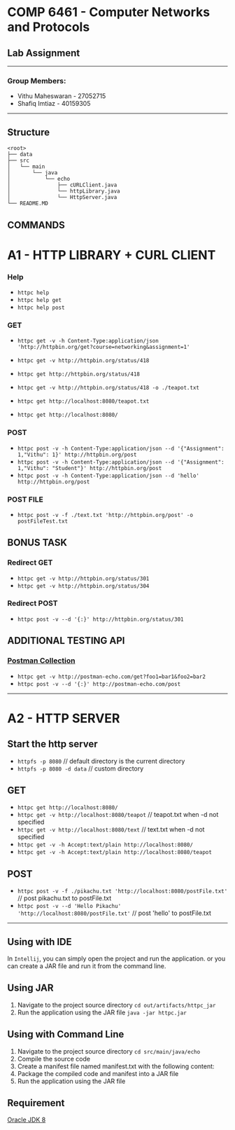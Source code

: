 # COMP 6461 - Computer Networks and Protocols

## Lab Assignment

---

### Group Members:

- Vithu Maheswaran - 27052715
- Shafiq Imtiaz - 40159305

---

## Structure

```
<root>
├── data
├── src
│   └── main
│       └── java
│           └── echo
│               ├── cURLClient.java
│               └── httpLibrary.java
│               └── HttpServer.java
└── README.MD
```

## COMMANDS

# A1 - HTTP LIBRARY + CURL CLIENT

### Help

- `httpc help`
- `httpc help get`
- `httpc help post`

### GET

- `httpc get -v -h Content-Type:application/json 'http://httpbin.org/get?course=networking&assignment=1'`
- `httpc get -v http://httpbin.org/status/418`
- `httpc get http://httpbin.org/status/418`
- `httpc get -v http://httpbin.org/status/418 -o ./teapot.txt`

- `httpc get http://localhost:8080/teapot.txt`
- `httpc get http://localhost:8080/`

### POST

- `httpc post -v -h Content-Type:application/json --d '{"Assignment": 1,"Vithu": 1}' http://httpbin.org/post`
- `httpc post -v -h Content-Type:application/json --d '{"Assignment": 1,"Vithu": "Student"}' http://httpbin.org/post`
- `httpc post -v -h Content-Type:application/json --d 'hello' http://httpbin.org/post`

### POST FILE

- `httpc post -v -f ./text.txt 'http://httpbin.org/post' -o postFileTest.txt`

## BONUS TASK

### Redirect GET

- `httpc get -v http://httpbin.org/status/301`
- `httpc get -v http://httpbin.org/status/304`

### Redirect POST

- `httpc post -v --d '{:}' http://httpbin.org/status/301`

## ADDITIONAL TESTING API

### [Postman Collection](https://www.postman.com/postman/workspace/published-postman-templates/folder/631643-9a4c3bce-30f7-a496-c9ec-78afecbf1545?ctx=documentation)

- `httpc get -v http://postman-echo.com/get?foo1=bar1&foo2=bar2`
- `httpc post -v --d '{:}' http://postman-echo.com/post`

---

# A2 - HTTP SERVER

## Start the http server

- `httpfs -p 8080` // default directory is the current directory
- `httpfs -p 8080 -d data` // custom directory

## GET

- `httpc get http://localhost:8080/`
- `httpc get -v http://localhost:8080/teapot` // teapot.txt when -d not specified
- `httpc get -v http://localhost:8080/text` // text.txt when -d not specified
- `httpc get -v -h Accept:text/plain http://localhost:8080/`
- `httpc get -v -h Accept:text/plain http://localhost:8080/teapot`

## POST

- `httpc post -v -f ./pikachu.txt 'http://localhost:8080/postFile.txt'` // post pikachu.txt to
  postFile.txt
- `httpc post -v --d 'Hello Pikachu' 'http://localhost:8080/postFile.txt'` // post 'hello' to
  postFile.txt

---

## Using with IDE

In `Intellij`, you can simply open the project and run the application.
or you can create a JAR file and run it from the command line.

## Using JAR

1. Navigate to the project source directory `cd out/artifacts/httpc_jar`
2. Run the application using the JAR file `java -jar httpc.jar`

## Using with Command Line

1. Navigate to the project source directory `cd src/main/java/echo`
2. Compile the source code
3. Create a manifest file named manifest.txt with the following content:
4. Package the compiled code and manifest into a JAR file
5. Run the application using the JAR file

## Requirement

[Oracle JDK 8](http://www.oracle.com/technetwork/java/javase/downloads/jdk8-downloads-2133151.html)